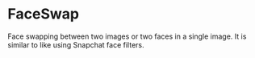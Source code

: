 # FaceSwap
Face swapping between two images or two faces in a single image. It is similar to like using Snapchat face filters.
